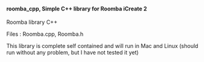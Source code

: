 #### roomba_cpp, Simple C++ library for Roomba iCreate 2 

Roomba library C++

Files : Roomba.cpp, Roomba.h 

This library is complete self contained and will run in Mac and Linux (should run without any problem, but I have not tested it yet) 


